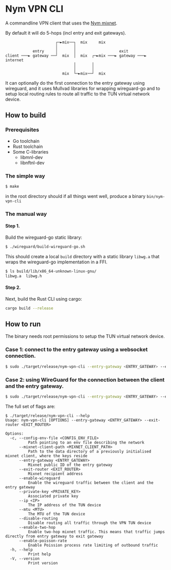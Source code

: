 # Nym VPN CLI

A commandline VPN client that uses the [Nym mixnet](https://nymtech.net). 

By default it will do 5-hops (incl entry and exit gateways).

```
                      ┌─►mix──┐  mix     mix
                      │       │
            entry     │       │                   exit
client ───► gateway ──┘  mix  │  mix  ┌─►mix ───► gateway ───► internet
                              │       │
                              │       │
                         mix  └─►mix──┘  mix
```

It can optionally do the first connection to the entry gateway using wireguard, and it uses Mullvad libraries for wrapping wireguard-go and to setup local routing rules to route all traffic to the TUN virtual network device.

## How to build

### Prerequisites

- Go toolchain
- Rust toolchain
- Some C-libraries
    - libmnl-dev
    - libnftnl-dev

### The simple way

```sh
$ make
```

in the root directory should if all things went well, produce a binary `bin/nym-vpn-cli`

### The manual way

#### Step 1.

Build the wireguard-go static library:

```sh
$ ./wireguard/build-wireguard-go.sh
```

This should create a local `build` directory with a static library `libwg.a` that wraps the wireguard-go implementation in a FFI.

```sh
$ ls build/lib/x86_64-unknown-linux-gnu/      
libwg.a  libwg.h
```

#### Step 2.

Next, build the Rust CLI using cargo:

```sh
cargo build --release
```

## How to run

The binary needs root permissions to setup the TUN virtual network device.

### Case 1: connect to the entry gateway using a websocket connection.

```sh
$ sudo ./target/release/nym-vpn-cli --entry-gateway <ENTRY_GATEWAY> --exit-router <EXIT_ROUTER>
```

### Case 2: using WireGuard for the connection between the client and the entry gateway.

```sh
$ sudo ./target/release/nym-vpn-cli --entry-gateway <ENTRY_GATEWAY> --exit-router <EXIT_ROUTER> --enable-wireguard --private-key <PRIVATE_KEY>
```

The full set of flags are:

```
$ ./target/release/nym-vpn-cli --help
Usage: nym-vpn-cli [OPTIONS] --entry-gateway <ENTRY_GATEWAY> --exit-router <EXIT_ROUTER>

Options:
  -c, --config-env-file <CONFIG_ENV_FILE>
          Path pointing to an env file describing the network
      --mixnet-client-path <MIXNET_CLIENT_PATH>
          Path to the data directory of a previously initialised mixnet client, where the keys reside
      --entry-gateway <ENTRY_GATEWAY>
          Mixnet public ID of the entry gateway
      --exit-router <EXIT_ROUTER>
          Mixnet recipient address
      --enable-wireguard
          Enable the wireguard traffic between the client and the entry gateway
      --private-key <PRIVATE_KEY>
          Associated private key
      --ip <IP>
          The IP address of the TUN device
      --mtu <MTU>
          The MTU of the TUN device
      --disable-routing
          Disable routing all traffic through the VPN TUN device
      --enable-two-hop
          Enable two-hop mixnet traffic. This means that traffic jumps directly from entry gateway to exit gateway
      --enable-poisson-rate
          Enable Poission process rate limiting of outbound traffic
  -h, --help
          Print help
  -V, --version
          Print version
```
